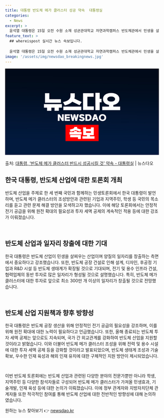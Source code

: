 ```yaml
---
title: 대통령 반도체 메가 클러스터 성공 약속  대통령실
categories:
  - News
excerpt: >
  윤석열 대통령은 15일 오전 수원 소재 성균관대학교 자연과학캠퍼스 반도체관에서 민생을 살찌우는 반도체 산업을…
feature_text: >
  ## whereispost 실시간 뉴스 속보입니다.

  윤석열 대통령은 15일 오전 수원 소재 성균관대학교 자연과학캠퍼스 반도체관에서 민생을 살찌우는 반도체 산업을…
image: '/assets/img/newsdao_breakingnews.jpg'
---
```


![뉴스다오 속보](/assets/img/newsdao_breakingnews.jpg)

<p>출처: <a href="https://newsdao.kr/2986" rel="dofollow">대통령, ‘반도체 메가 클러스터 반드시 성공시킬 것’ 약속 - 대통령실</a> | 뉴스다오</p>

<h2 data-ke-size="size26">한국 대통령, 반도체 산업에 대한 토론회 개최</h2>
반도체 산업을 주제로 한 세 번째 국민과 함께하는 민생토론회에서 한국 대통령이 발언하며, 반도체 메가 클러스터의 조성방안과 관련된 기업과 지역주민, 학생 등 국민의 목소리를 듣고 관련 문제 해결 방안을 모색하고자 했습니다. 이에 해당 토론회에서는 안정적 전기 공급을 위해 원전 확대의 필요성과 투자 세액 공제의 계속적인 적용 등에 대한 강조가 이뤄졌습니다.

<p data-ke-size="size16">&nbsp;</p>

<h2 data-ke-size="size24">반도체 산업과 일자리 창출에 대한 기대</h2>
한국 대통령은 반도체 산업이 민생을 살찌우는 산업이며 양질의 일자리를 창출하는 측면에서 중요하다고 강조했습니다. 또한, 반도체 공장 건설로 인해 설계, 디자인, 후공정 기업과 R&D 시설 등 반도체 생태계가 확장될 것으로 기대되며, 전기 및 용수 인프라 건설, 협력업체의 동반 투자로 많은 일자리가 형성될 것으로 설명했습니다. 특히, 반도체 메가 클러스터에 대한 투자로 앞으로 최소 300만 개 이상의 일자리가 창출될 것으로 전망했습니다.

<p data-ke-size="size16">&nbsp;</p>

<h2 data-ke-size="size24">반도체 산업 지원책과 향후 방향성</h2>
한국 대통령은 반도체 공장 생산을 위해 안정적인 전기 공급의 필요성을 강조하며, 이를 위해 원전 확대에 대한 노력이 필요하다고 언급했습니다. 또한, 올해 종료되는 반도체 투자 세액 공제는 앞으로도 지속되며, 국가 간 외교관계를 강화하여 반도체 산업을 지원할 것이라고 밝혔습니다. 이와 더불어 반도체 메가 클러스터 조성을 위해 전력 및 용수 시설에 대한 투자 세액 공제 등을 강화할 것이라고 발표되었으며, 반도체 생태계 조성과 기술 확보, 우수한 인재 육성과 해외 인재 유치에 대한 구체적인 지원 방안이 제시되었습니다.

<p data-ke-size="size16">&nbsp;</p>

이번 반도체 토론회에는 반도체 산업과 관련된 다양한 분야의 전문가뿐만 아니라 학생, 지역주민 등 다양한 참석자들로 구성되어 반도체 메가 클러스터가 가져올 민생효과, 기술개발, 인재 육성 등에 대한 논의가 이뤄졌습니다. 이에 정부 관계자와 지방자치단체 관계자들 또한 적극적인 참여를 통해 반도체 산업에 대한 전반적인 방향성에 대해 논의하였습니다. 

원하는 뉴스 찾아보기 👉 <a href="https://newsdao.kr" rel="dofollow">newsdao.kr</a>


